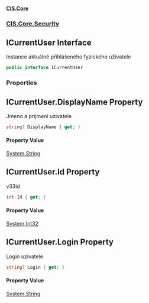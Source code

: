 #### [CIS.Core](index.md 'index')
### [CIS.Core.Security](CIS.Core.Security.md 'CIS.Core.Security')

## ICurrentUser Interface

Instance aktuálně přihlášeného fyzického uživatele

```csharp
public interface ICurrentUser
```
### Properties

<a name='CIS.Core.Security.ICurrentUser.DisplayName'></a>

## ICurrentUser.DisplayName Property

Jmeno a prijmeni uzivatele

```csharp
string? DisplayName { get; }
```

#### Property Value
[System.String](https://docs.microsoft.com/en-us/dotnet/api/System.String 'System.String')

<a name='CIS.Core.Security.ICurrentUser.Id'></a>

## ICurrentUser.Id Property

v33id

```csharp
int Id { get; }
```

#### Property Value
[System.Int32](https://docs.microsoft.com/en-us/dotnet/api/System.Int32 'System.Int32')

<a name='CIS.Core.Security.ICurrentUser.Login'></a>

## ICurrentUser.Login Property

Login uzivatele

```csharp
string? Login { get; }
```

#### Property Value
[System.String](https://docs.microsoft.com/en-us/dotnet/api/System.String 'System.String')